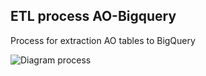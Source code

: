 ## ETL process AO-Bigquery
Process for extraction AO tables to BigQuery

![Diagram process](https://viewer.diagrams.net/?highlight=0000ff&edit=_blank&layers=1&nav=1&title=ao_etl_python#R7Vttd5s2FP41Pmf7EB8ECMzHOHHanqVn3bJuy6ccGWSbFRAFubH363cFEq9K7Tb4JemaHoKuBIjnuVd6dEVG1lW8eZORdPWeBTQamUawGVnXI9NEpjeBX8KyLS0Tyy4NyywMZKPacBf%2BS6XRkNZ1GNC81ZAzFvEwbRt9liTU5y0byTL22G62YFH7qSlZ0p7hzidR3%2FpXGPCVtDrYrive0nC5Uo9GjlfWxES1lq%2BSr0jAHhsmazayrjLGeHkWb65oJNBTwJTX3TxRW%2FUsownf54Kb%2B%2FvkwX%2B3vZ9NZ5u3yezqlyt6geVtvpBoLV9Z9pZvFQYZWycBFXcxRtb0cRVyepcSX9Q%2BAutgW%2FE4ghKC04Dkq6KtKOQ8Y58q4CywLMIoumIRy6CcsIRWjZRxZFrX9gzdYKjpv6HqLc043TRM8o3fUBZTnm2hiay1HYm%2B9D8si481mVgRtGrxqDyQSA9aVveuMYYTCfM3QO4cD3FzGBArhCSIXh9E29CAaDqHwtDuYXhNwkh0OWLLr8CJdsPZ9FBwxgUJXOLr3HRuO9iwh0G446W2BmGkc9ODAez1QKQBDIyyyDK%2BYkuWkGhWW6dtr63b3DKWSnD%2FoZxv5ShP1py1oX8SyJytM5%2FujilOsiXlu%2F1GvMtXacloRHj4pT0JDA6yJvKPgDKAm23%2FFtePsSrey9sVhetNq7SVpcOzozz8XOixzokedDB6FOwvLXrwOdFzuOjZmx7zvPix0Dnxc8DwsV9k%2BPSF%2FxVLxeMJE%2Bu1dZyK9VLG4hoDsfaCw5%2FvnydYOwprjoJgYegUFjJcy6MDKSzTHVvIhTuWB6cluCq13xBcJrLHjmUjWx2OKL%2FMHjkfE8DzE9guf63o6ZCwA3aSp%2BUKeRFuBFUn4mGCxxNsOVge7BYPptXnwXPH2DE8Vx5QnwZ9i8FJcV%2BWJlbpkp3Txp7DklpR22jsYWQidWgR6B0qIizcC4mR6UTwYtM5nCzFycc0IFwMU%2FCLqFp4WtWgRyA4LW%2Fj3XZ%2BmaLQZC1IFC4TKPrACwX7VIRA6JPoUlbEYRAULqALy7ZbDBBWk84S3TJETPRjSbdKP9giXUdZh4CUhQK%2F2Rd49VxRoBJlRjO7YXwjTzBuYUP8gD0icxp9YHnIQ6Yl7bbTYM44h5mvzyoXYTtlax6FCTxdJR0NnUfAe6TiNePNUiRHx2yxCH069lni05TnYz9iMKIPQ7%2BDtWHYzNDgPvXKNvz8Zeym%2FsyTXLa9b5bLPVQAob5Ge5eEHCzxNv9cXJ7knCRCmg0oyALDp9TUCQHsYOQOJQQMr423Spw3JdhRc16or7pigJEfUnQdCWvc9m080eQXdb5dGYcH%2ByTJlWeoqX3llPKi%2FfVUd9zxDiWhdDsPHQl199tta1j5kTWU42gWI0cVUO7uWVSJjDAudjKbNOi1y07JU4ilKSw2lwXCzb2Q4h80KR52qYY2QzfOyf5crzgXW7WXAgnzxg8SexyCAlqEwF0GWigGaynXb4Q9h98RBHV%2BQZLgYp7BUZiwiKobz324BslEswfR5KFsh8zJOE2WPVmg28tR%2FR9EcZk75QKe9J1F2YZ3lskrdBa001nyME4jeqGK4A0CPSGPhGdczCPo20n8A3f8QzPlHtU%2FzP6e6fNU4%2FEluevuK8kPloYw%2B3Po7%2BsEDJ%2FXNAspuKCxAHeC6X%2FDM%2BLzMPnadvQeKO92WhJ4AdYpSEJtZA1EhTNpUzExcF9BHlWtm%2F3J8Q%2BYLnKAX6Ssi0x1CtMHyWVCaJGRuFI0OVS1WHE%2Br8WHOFO%2FxA%2BGICNbzslP0H34D100tGc%2Fi1OBMNCe8IsFicVnCMXlMUtYXvDaapIX2lQ0MNJN%2FdxaXuHu51QYUBHW4lOhqqRQwgVOYLkW56JjWOCCxRC6oy2q2irn%2BK7bmPVtSjKqmiI0cCM4sAwP3A4QdXlJR3W5ChRhEB1qBYswFuEi7EXACAsqis2gqa2NbpZ%2Bvw8QVVWFQR0cWIRH1bIIEXWbbW13Pbe2P1Z9Ku%2FeAFqFTX3DRp3wYmVfNjrQpagoVjw1jW3vke16blbp%2FTJAnpD8r2IEm5x8BDvJRzZ0E%2FLG%2FiiU7hs19e6oKKjN0RNseu%2F9zYicBvZdbj%2BpKYanty%2FIP6yLy4q5afrbqwwrzzl1WKktxPMPq2eEh7tveEzONTxsS7Me6WSjmoKuWBMat4wEP1hWymozggyzH2HHTUt5GuZeeqbhGWkp03EfPmxhxEiKlNTJMlJuJ3Q1GQdLk3GwDpVxUBmQ%2F%2F1kPz%2FR%2FQnEXn9BMYDzeKg7ymi2kI%2Bar8K6%2BaHjPd%2F99cCr%2FyDAs6w2nwj1vwaxNJ8EWOY38zmSi8u6rrGstGb%2FAQ%3D%3D)
